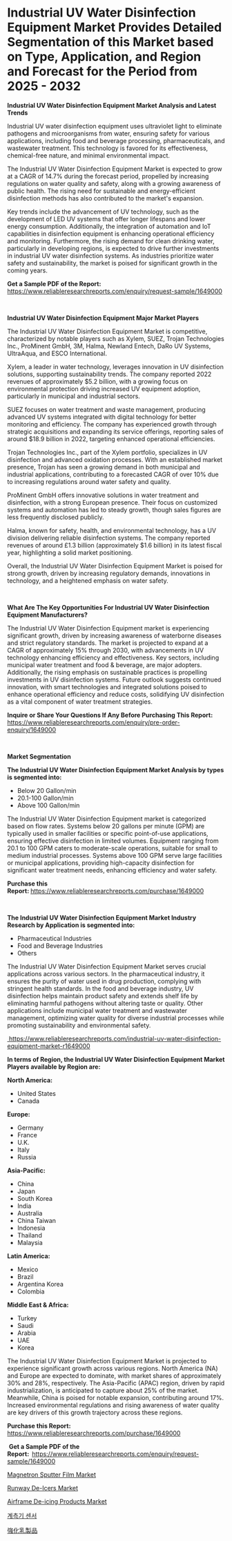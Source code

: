 <p><h1>Industrial UV Water Disinfection Equipment Market Provides Detailed Segmentation of this Market based on Type, Application, and Region and Forecast for the Period from 2025 - 2032</h1></p><p><strong>Industrial UV Water Disinfection Equipment Market Analysis and Latest Trends</strong></p>
<p><p>Industrial UV water disinfection equipment uses ultraviolet light to eliminate pathogens and microorganisms from water, ensuring safety for various applications, including food and beverage processing, pharmaceuticals, and wastewater treatment. This technology is favored for its effectiveness, chemical-free nature, and minimal environmental impact. </p><p>The Industrial UV Water Disinfection Equipment Market is expected to grow at a CAGR of 14.7% during the forecast period, propelled by increasing regulations on water quality and safety, along with a growing awareness of public health. The rising need for sustainable and energy-efficient disinfection methods has also contributed to the market's expansion. </p><p>Key trends include the advancement of UV technology, such as the development of LED UV systems that offer longer lifespans and lower energy consumption. Additionally, the integration of automation and IoT capabilities in disinfection equipment is enhancing operational efficiency and monitoring. Furthermore, the rising demand for clean drinking water, particularly in developing regions, is expected to drive further investments in industrial UV water disinfection systems. As industries prioritize water safety and sustainability, the market is poised for significant growth in the coming years.</p></p>
<p><strong>Get a Sample PDF of the Report:&nbsp;</strong> <a href="https://www.reliableresearchreports.com/enquiry/request-sample/1649000?utm_campaign=38&utm_medium=2&utm_source=Github&utm_content=ia&utm_term=26032025&utm_id=industrial-uv-water-disinfection-equipment">https://www.reliableresearchreports.com/enquiry/request-sample/1649000</a></p>
<p>&nbsp;</p>
<p><strong>Industrial UV Water Disinfection Equipment Major Market Players</strong></p>
<p><p>The Industrial UV Water Disinfection Equipment Market is competitive, characterized by notable players such as Xylem, SUEZ, Trojan Technologies Inc., ProMinent GmbH, 3M, Halma, Newland Entech, DaRo UV Systems, UltraAqua, and ESCO International. </p><p>Xylem, a leader in water technology, leverages innovation in UV disinfection solutions, supporting sustainability trends. The company reported 2022 revenues of approximately $5.2 billion, with a growing focus on environmental protection driving increased UV equipment adoption, particularly in municipal and industrial sectors.</p><p>SUEZ focuses on water treatment and waste management, producing advanced UV systems integrated with digital technology for better monitoring and efficiency. The company has experienced growth through strategic acquisitions and expanding its service offerings, reporting sales of around $18.9 billion in 2022, targeting enhanced operational efficiencies.</p><p>Trojan Technologies Inc., part of the Xylem portfolio, specializes in UV disinfection and advanced oxidation processes. With an established market presence, Trojan has seen a growing demand in both municipal and industrial applications, contributing to a forecasted CAGR of over 10% due to increasing regulations around water safety and quality.</p><p>ProMinent GmbH offers innovative solutions in water treatment and disinfection, with a strong European presence. Their focus on customized systems and automation has led to steady growth, though sales figures are less frequently disclosed publicly.</p><p>Halma, known for safety, health, and environmental technology, has a UV division delivering reliable disinfection systems. The company reported revenues of around £1.3 billion (approximately $1.6 billion) in its latest fiscal year, highlighting a solid market positioning.</p><p>Overall, the Industrial UV Water Disinfection Equipment Market is poised for strong growth, driven by increasing regulatory demands, innovations in technology, and a heightened emphasis on water safety.</p></p>
<p>&nbsp;</p>
<p><strong>What Are The Key Opportunities For Industrial UV Water Disinfection Equipment Manufacturers?</strong></p>
<p><p>The Industrial UV Water Disinfection Equipment market is experiencing significant growth, driven by increasing awareness of waterborne diseases and strict regulatory standards. The market is projected to expand at a CAGR of approximately 15% through 2030, with advancements in UV technology enhancing efficiency and effectiveness. Key sectors, including municipal water treatment and food & beverage, are major adopters. Additionally, the rising emphasis on sustainable practices is propelling investments in UV disinfection systems. Future outlook suggests continued innovation, with smart technologies and integrated solutions poised to enhance operational efficiency and reduce costs, solidifying UV disinfection as a vital component of water treatment strategies.</p></p>
<p><strong>Inquire or Share Your Questions If Any Before Purchasing This Report:</strong> <a href="https://www.reliableresearchreports.com/enquiry/pre-order-enquiry/1649000?utm_campaign=38&utm_medium=2&utm_source=Github&utm_content=ia&utm_term=26032025&utm_id=industrial-uv-water-disinfection-equipment">https://www.reliableresearchreports.com/enquiry/pre-order-enquiry/1649000</a></p>
<p>&nbsp;</p>
<p><strong>Market Segmentation</strong></p>
<p><strong>The Industrial UV Water Disinfection Equipment Market Analysis by types is segmented into:</strong></p>
<p><ul><li>Below 20 Gallon/min</li><li>20.1-100 Gallon/min</li><li>Above 100 Gallon/min</li></ul></p>
<p><p>The Industrial UV Water Disinfection Equipment market is categorized based on flow rates. Systems below 20 gallons per minute (GPM) are typically used in smaller facilities or specific point-of-use applications, ensuring effective disinfection in limited volumes. Equipment ranging from 20.1 to 100 GPM caters to moderate-scale operations, suitable for small to medium industrial processes. Systems above 100 GPM serve large facilities or municipal applications, providing high-capacity disinfection for significant water treatment needs, enhancing efficiency and water safety.</p></p>
<p><strong>Purchase this Report:&nbsp;</strong><a href="https://www.reliableresearchreports.com/purchase/1649000?utm_campaign=38&utm_medium=2&utm_source=Github&utm_content=ia&utm_term=26032025&utm_id=industrial-uv-water-disinfection-equipment">https://www.reliableresearchreports.com/purchase/1649000</a></p>
<p>&nbsp;</p>
<p><strong>The Industrial UV Water Disinfection Equipment Market Industry Research by Application is segmented into:</strong></p>
<p><ul><li>Pharmaceutical Industries</li><li>Food and Beverage Industries</li><li>Others</li></ul></p>
<p><p>The Industrial UV Water Disinfection Equipment Market serves crucial applications across various sectors. In the pharmaceutical industry, it ensures the purity of water used in drug production, complying with stringent health standards. In the food and beverage industry, UV disinfection helps maintain product safety and extends shelf life by eliminating harmful pathogens without altering taste or quality. Other applications include municipal water treatment and wastewater management, optimizing water quality for diverse industrial processes while promoting sustainability and environmental safety.</p></p>
<p><a href="https://www.reliableresearchreports.com/industrial-uv-water-disinfection-equipment-market-r1649000?utm_campaign=38&utm_medium=2&utm_source=Github&utm_content=ia&utm_term=26032025&utm_id=industrial-uv-water-disinfection-equipment">&nbsp;https://www.reliableresearchreports.com/industrial-uv-water-disinfection-equipment-market-r1649000</a></p>
<p><strong>In terms of Region, the Industrial UV Water Disinfection Equipment Market Players available by Region are:</strong></p>
<p>
    <p> <strong> North America: </strong>
        <ul>
            <li>United States</li>
            <li>Canada</li>
        </ul>
        </p> 
    <p> <strong> Europe: </strong>
        <ul>
            <li>Germany</li>
            <li>France</li>
            <li>U.K.</li>
            <li>Italy</li>
            <li>Russia</li>
        </ul>
        </p> 
    <p> <strong> Asia-Pacific: </strong>
        <ul>
            <li>China</li>
            <li>Japan</li>
            <li>South Korea</li>
            <li>India</li>
            <li>Australia</li>
            <li>China Taiwan</li>
            <li>Indonesia</li>
            <li>Thailand</li>
            <li>Malaysia</li>
        </ul>
        </p> 
    <p> <strong> Latin America: </strong>
        <ul>
            <li>Mexico</li>
            <li>Brazil</li>
            <li>Argentina Korea</li>
            <li>Colombia</li>
        </ul>
        </p> 
    <p> <strong> Middle East & Africa: </strong>
        <ul>
            <li>Turkey</li>
            <li>Saudi</li>
            <li>Arabia</li>
            <li>UAE</li>
            <li>Korea</li>
        </ul>
    </p>
    </p>
<p><p>The Industrial UV Water Disinfection Equipment Market is projected to experience significant growth across various regions. North America (NA) and Europe are expected to dominate, with market shares of approximately 30% and 28%, respectively. The Asia-Pacific (APAC) region, driven by rapid industrialization, is anticipated to capture about 25% of the market. Meanwhile, China is poised for notable expansion, contributing around 17%. Increased environmental regulations and rising awareness of water quality are key drivers of this growth trajectory across these regions.</p></p>
<p><strong>Purchase this Report: </strong><a href="https://www.reliableresearchreports.com/purchase/1649000?utm_campaign=38&utm_medium=2&utm_source=Github&utm_content=ia&utm_term=26032025&utm_id=industrial-uv-water-disinfection-equipment">https://www.reliableresearchreports.com/purchase/1649000</a></p>
<p>&nbsp;<strong>Get a Sample PDF of the Report:&nbsp;&nbsp;</strong><a href="https://www.reliableresearchreports.com/enquiry/request-sample/1649000?utm_campaign=38&utm_medium=2&utm_source=Github&utm_content=ia&utm_term=26032025&utm_id=industrial-uv-water-disinfection-equipment">https://www.reliableresearchreports.com/enquiry/request-sample/1649000</a></p>
<p><strong></strong></p>
<p><p><a href="https://github.com/decockogbaro25/Market-Research-Report-List-1/blob/main/magnetron-sputter-film-market.md?utm_campaign=38&utm_medium=2&utm_source=Github&utm_content=ia&utm_term=26032025&utm_id=industrial-uv-water-disinfection-equipment">Magnetron Sputter Film Market</a></p><p><a href="https://github.com/ghaligopezf5/Market-Research-Report-List-1/blob/main/runway-de-icers-market.md?utm_campaign=38&utm_medium=2&utm_source=Github&utm_content=ia&utm_term=26032025&utm_id=industrial-uv-water-disinfection-equipment">Runway De-Icers Market</a></p><p><a href="https://github.com/drielvinki/Market-Research-Report-List-1/blob/main/airframe-de-icing-products-market.md?utm_campaign=38&utm_medium=2&utm_source=Github&utm_content=ia&utm_term=26032025&utm_id=industrial-uv-water-disinfection-equipment">Airframe De-icing Products Market</a></p><p><a href="https://github.com/laholand/Market-Research-Report-List-7/blob/main/685516849315.md?utm_campaign=38&utm_medium=2&utm_source=Github&utm_content=ia&utm_term=26032025&utm_id=industrial-uv-water-disinfection-equipment">계측기 센서</a></p><p><a href="https://github.com/mohamedbakry57/Market-Research-Report-List-7/blob/main/390425549165.md?utm_campaign=38&utm_medium=2&utm_source=Github&utm_content=ia&utm_term=26032025&utm_id=industrial-uv-water-disinfection-equipment">強化乳製品</a></p></p>